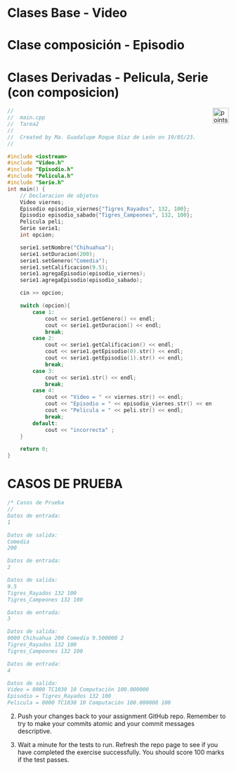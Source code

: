 # Clases Base - Video
# Clase composición - Episodio
# Clases Derivadas - Pelicula, Serie (con composicion)

<img alt="points bar" align="right" height="36" src="../../blob/status/.github/activity-icons/points-bar.svg" />


```c++
//
//  main.cpp
//  Tarea2
//
//  Created by Ma. Guadalupe Roque Díaz de León on 19/05/23.
//

#include <iostream>
#include "Video.h"
#include "Episodio.h"
#include "Pelicula.h"
#include "Serie.h"
int main() {
    // Declaracion de objetos
    Video viernes;
    Episodio episodio_viernes{"Tigres_Rayados", 132, 100};
    Episodio episodio_sabado{"Tigres_Campeones", 132, 100};
    Pelicula peli;
    Serie serie1;
    int opcion;

    serie1.setNombre("Chihuahua");
    serie1.setDuracion(200);
    serie1.setGenero("Comedia");
    serie1.setCalificacion(9.5);
    serie1.agregaEpisodio(episodio_viernes);
    serie1.agregaEpisodio(episodio_sabado);

    cin >> opcion;

    switch (opcion){
        case 1:
            cout << serie1.getGenero() << endl;
            cout << serie1.getDuracion() << endl;
            break;
        case 2:
            cout << serie1.getCalificacion() << endl;
            cout << serie1.getEpisodio(0).str() << endl;
            cout << serie1.getEpisodio(1).str() << endl;
            break;
        case 3:
            cout << serie1.str() << endl;
            break;
        case 4:
            cout << "Video = " << viernes.str() << endl;
            cout << "Episodio = " << episodio_viernes.str() << endl;
            cout << "Pelicula = " << peli.str() << endl;
            break;
        default:
            cout << "incorrecta" ;
    }

    return 0;
}


```
# CASOS DE PRUEBA
```c++
/* Casos de Prueba
//  
Datos de entrada:
1

Datos de salida:
Comedia
200

Datos de entrada:
2

Datos de salida:
9.5
Tigres_Rayados 132 100
Tigres_Campeones 132 100

Datos de entrada:
3

Datos de salida:
0000 Chihuahua 200 Comedia 9.500000 2
Tigres_Rayados 132 100
Tigres_Campeones 132 100

Datos de entrada:
4

Datos de salida:
Video = 0000 TC1030 10 Computación 100.000000
Episodio = Tigres_Rayados 132 100
Pelicula = 0000 TC1030 10 Computación 100.000000 100

```

2. Push your changes back to your assignment GitHub repo. Remember to try to make your commits atomic and your commit messages descriptive.

3. Wait a minute for the tests to run. Refresh the repo page to see if you have completed the exercise successfully.
You should score 100 marks if the test passes.
